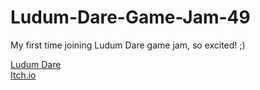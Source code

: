 # Ludum-Dare-Game-Jam-49
My first time joining Ludum Dare game jam, so excited! ;)

[Ludum Dare](https://ldjam.com/events/ludum-dare/49/break-through)
<br />
[Itch.io](https://richard233.itch.io/break-through)
